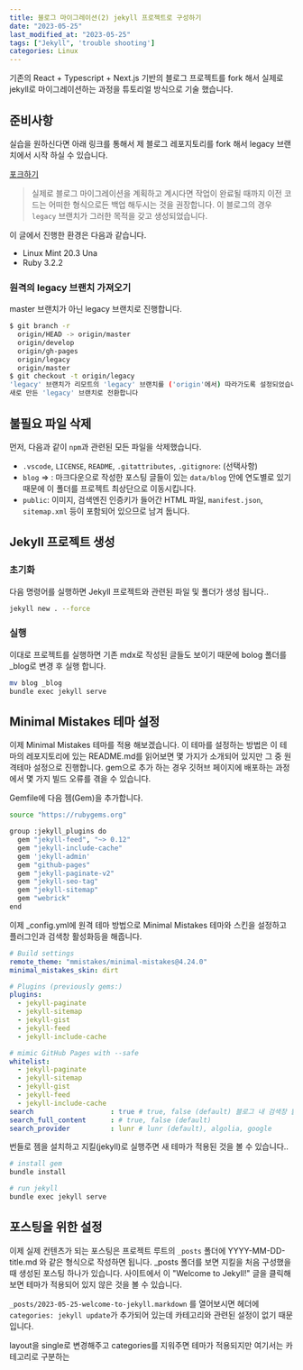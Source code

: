 ```yaml
---
title: 블로그 마이그레이션(2) jekyll 프로젝트로 구성하기
date: "2023-05-25"
last_modified_at: "2023-05-25"
tags: ["Jekyll", 'trouble shooting']
categories: Linux
---
```

기존의 React + Typescript + Next.js 기반의 블로그 프로젝트를 fork 해서 실제로 jekyll로 마이그레이션하는 과정을 튜토리얼 방식으로 기술 했습니다.
<!--more-->

## 준비사항

실습을 원하신다면 아래 링크를 통해서 제 블로그 레포지토리를 fork 해서 legacy 브랜치에서 시작 하실 수 있습니다.

[포크하기](https://github.com/Seungwoo321/seungwoo321.github.io/fork)

> 실제로 블로그 마이그레이션을 계획하고 계시다면 작업이 완료될 때까지 이전 코드는 어떠한 형식으로든 백업 해두시는 것을 권장합니다. 이 블로그의 경우 `legacy` 브랜치가 그러한 목적을 갖고 생성되었습니다.

이 글에서 진행한 환경은 다음과 같습니다.

- Linux Mint 20.3 Una
- Ruby 3.2.2

### 원격의 legacy 브랜치 가져오기

master 브랜치가 아닌 legacy 브랜치로 진행합니다.

```bash
$ git branch -r 
  origin/HEAD -> origin/master
  origin/develop
  origin/gh-pages
  origin/legacy
  origin/master
$ git checkout -t origin/legacy
'legacy' 브랜치가 리모트의 'legacy' 브랜치를 ('origin'에서) 따라가도록 설정되었습니다.
새로 만든 'legacy' 브랜치로 전환합니다
```

## 불필요 파일 삭제

먼저, 다음과 같이 `npm`과 관련된 모든 파일을 삭제했습니다.

- `.vscode`, `LICENSE`, `README`, `.gitattributes`, `.gitignore`: (선택사항)
- `blog` => : 마크다운으로 작성한 포스팅 글들이 있는 `data/blog` 안에 연도별로 있기 때문에 이 폴더를 프로젝트 최상단으로 이동시킵니다.
- `public`: 이미지, 검색엔진 인증키가 들어간 HTML 파일, `manifest.json`, `sitemap.xml` 등이 포함되어 있으므로 남겨 둡니다.

## Jekyll 프로젝트 생성

### 초기화

다음 명령어를 실행하면 Jekyll 프로젝트와 관련된 파일 및 폴더가 생성 됩니다..

```bash
jekyll new . --force
```

### 실행

이대로 프로젝트를 실행하면 기존 mdx로 작성된 글들도 보이기 때문에 bolog 폴더를 _blog로 변경 후 실행 합니다.

```bash
mv blog _blog
bundle exec jekyll serve
```

## Minimal Mistakes 테마 설정

이제 Minimal Mistakes 테마를 적용 해보겠습니다. 이 테마를 설정하는 방법은 이 테마의 레포지토리에 있는 README.md를 읽어보면 몇 가지가 소개되어 있지만 그 중 원격테마 설정으로 진행합니다. gem으로 추가 하는 경우 깃허브 페이지에 배포하는 과정에서 몇 가지 빌드 오류를 겪을 수 있습니다.

Gemfile에 다음 젬(Gem)을 추가합니다.

```bash
source "https://rubygems.org"

group :jekyll_plugins do
  gem "jekyll-feed", "~> 0.12"
  gem "jekyll-include-cache"
  gem 'jekyll-admin'
  gem "github-pages"
  gem "jekyll-paginate-v2"
  gem "jekyll-seo-tag"
  gem "jekyll-sitemap"
  gem "webrick"
end
```

이제 _config.yml에 원격 테마 방법으로 Minimal Mistakes 테마와 스킨을 설정하고 플러그인과 검색창 활성화등을 해줍니다.

```yaml
# Build settings
remote_theme: "mmistakes/minimal-mistakes@4.24.0"
minimal_mistakes_skin: dirt

# Plugins (previously gems:)
plugins:
  - jekyll-paginate
  - jekyll-sitemap
  - jekyll-gist
  - jekyll-feed
  - jekyll-include-cache

# mimic GitHub Pages with --safe
whitelist:
  - jekyll-paginate
  - jekyll-sitemap
  - jekyll-gist
  - jekyll-feed
  - jekyll-include-cache
search                   : true # true, false (default) 블로그 내 검색창 활성화
search_full_content      : # true, false (default)
search_provider          : lunr # lunr (default), algolia, google

```

번들로 젬을 설치하고 지킬(jekyll)로 실행주면 새 테마가 적용된 것을 볼 수 있습니다..

```bash
# install gem
bundle install

# run jekyll
bundle exec jekyll serve

```

## 포스팅을 위한 설정

이제 실제 컨텐츠가 되는 포스팅은 프로젝트 루트의 `_posts` 폴더에 YYYY-MM-DD-title.md 와 같은 형식으로 작성하면 됩니다. _posts 폴더를 보면 지킬을 처음 구성했을 때 생성된 포스팅 하나가 있습니다. 사이트에서 이 "Welcome to Jekyll!" 글을 클릭해보면 테마가 적용되어 있지 않은 것을 볼 수 있습니다.

`_posts/2023-05-25-welcome-to-jekyll.markdown` 를 열어보시면 헤더에 `categories: jekyll update`가 추가되어 있는데 카테고리와 관련된 설정이 없기 때문입니다.




layout을 single로 변경해주고 categories를 지워주면 테마가 적용되지만 여기서는 카테고리로 구분하는
